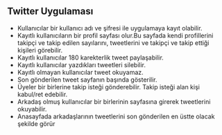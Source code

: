 
## Twitter Uygulaması

- Kullanıcılar bir kullanıcı adı ve şifresi ile uygulamaya kayıt olabilir.
- Kayıtlı kullanıcıların bir profil sayfası olur.Bu sayfada kendi profillerini takipçi ve takip edilen sayılarını, tweetlerini ve takipçi ve takip ettiği kişileri görebilir.
- Kayıtlı kullanıcılar 180 karekterlik tweet paylaşabilir.
- Kayıtlı kullanıcılar yazdıkları tweetleri silebilir.
- Kayıtlı olmayan kullanıcılar tweet okuyamaz.
- Son gönderilen tweet sayfanın başında gösterilir.
- Üyeler bir birlerine takip isteği gönderebilir. Takip isteği alan kişi kabul/ret edebilir.
- Arkadaş olmuş kullanıcılar bir birlerinin sayfasına girerek tweetlerini okuyabilir.
- Anasayfada arkadaşlarının tweetlerini son gönderilen en üstte olacak şekilde görür

